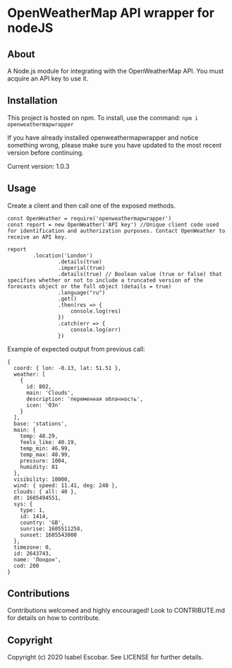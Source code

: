 # OpenWeatherMap API wrapper for nodeJS

## About
A Node.js module for integrating with the OpenWeatherMap API. You must acquire an API key to use it.
## Installation
This project is hosted on npm. To install, use the command:
`npm i openweathermapwrapper`

If you have already installed openweathermapwrapper and notice something wrong, please make sure you have updated to the most recent version before continuing.

Current version: 1.0.3

## Usage
Create a client and then call one of the exposed methods. 
```
const OpenWeather = require('openweathermapwrapper')
const report = new OpenWeather('API key') //Unique client code used for identification and authorization purposes. Contact OpenWeather to receive an API key.
  
report
		.location('London')						
                .details(true)	
                .imperial(true)
                .details(true) // Boolean value (true or false) that specifies whether or not to include a truncated version of the forecasts object or the full object (details = true)
                .language("ru")
				.get()
				.then(res => {
					console.log(res)
				})
				.catch(err => {
					console.log(err)
				})
```
Example of expected output from previous call:
```
{
  coord: { lon: -0.13, lat: 51.51 },
  weather: [
    {
      id: 802,
      main: 'Clouds',
      description: 'переменная облачность',
      icon: '03n'
    }
  ],
  base: 'stations',
  main: {
    temp: 48.29,
    feels_like: 40.19,
    temp_min: 46.99,
    temp_max: 48.99,
    pressure: 1004,
    humidity: 81
  },
  visibility: 10000,
  wind: { speed: 11.41, deg: 240 },
  clouds: { all: 40 },
  dt: 1605494551,
  sys: {
    type: 1,
    id: 1414,
    country: 'GB',
    sunrise: 1605511258,
    sunset: 1605543000
  },
  timezone: 0,
  id: 2643743,
  name: 'Лондон',
  cod: 200
}
```

## Contributions

Contributions welcomed and highly encouraged! Look to CONTRIBUTE.md for details on how to contribute.

## Copyright

Copyright (c) 2020 Isabel Escobar. See LICENSE for further details.
